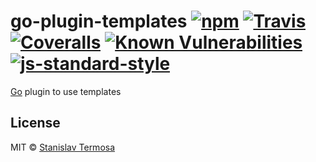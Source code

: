 # go-plugin-templates [![npm](https://img.shields.io/npm/v/go-plugin-templates.svg?style=flat-square)](https://www.npmjs.com/package/go-plugin-templates) [![Travis](https://img.shields.io/travis/gocli/go-plugin-cli.svg?style=flat-square)](https://travis-ci.org/gocli/go-plugin-templates) [![Coveralls](https://img.shields.io/coveralls/github/gocli/go-plugin-templates.svg?style=flat-square)](https://coveralls.io/github/gocli/go-plugin-templates) [![Known Vulnerabilities](https://snyk.io/test/github/gocli/go-plugin-templates/badge.svg?style=flat-square)](https://snyk.io/test/github/gocli/go-plugin-templates) [![js-standard-style](https://img.shields.io/badge/code%20style-standard-green.svg?style=flat-square)](https://github.com/gocli/go-plugin-templates)

[Go](https://www.npmjs.com/package/go) plugin to use templates

## License

MIT © [Stanislav Termosa](https://github.com/termosa)
